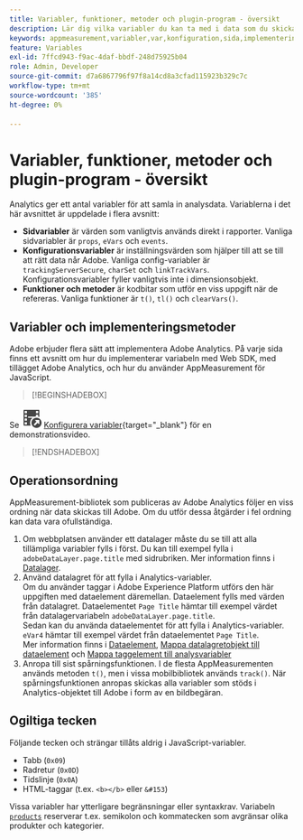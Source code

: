 ```yaml
---
title: Variabler, funktioner, metoder och plugin-program - översikt
description: Lär dig vilka variabler du kan ta med i data som du skickar till Adobe för att förbättra rapporteringen.
keywords: appmeasurement,variabler,var,konfiguration,sida,implementering
feature: Variables
exl-id: 7ffcd943-f9ac-4daf-bbdf-248d75925b04
role: Admin, Developer
source-git-commit: d7a6867796f97f8a14cd8a3cfad115923b329c7c
workflow-type: tm+mt
source-wordcount: '385'
ht-degree: 0%

---
```


# Variabler, funktioner, metoder och plugin-program - översikt

Analytics ger ett antal variabler för att samla in analysdata. Variablerna i det här avsnittet är uppdelade i flera avsnitt:

* **Sidvariabler** är värden som vanligtvis används direkt i rapporter. Vanliga sidvariabler är `props`, `eVars` och `events`.
* **Konfigurationsvariabler** är inställningsvärden som hjälper till att se till att rätt data når Adobe. Vanliga config-variabler är `trackingServerSecure`, `charSet` och `linkTrackVars`. Konfigurationsvariabler fyller vanligtvis inte i dimensionsobjekt.
* **Funktioner och metoder** är kodbitar som utför en viss uppgift när de refereras. Vanliga funktioner är `t()`, `tl()` och `clearVars()`.

## Variabler och implementeringsmetoder

Adobe erbjuder flera sätt att implementera Adobe Analytics. På varje sida finns ett avsnitt om hur du implementerar variabeln med Web SDK, med tillägget Adobe Analytics, och hur du använder AppMeasurement för JavaScript.


>[!BEGINSHADEBOX]

Se ![VideoCheckedOut](/help/assets/icons/VideoCheckedOut.svg) [Konfigurera variabler](https://video.tv.adobe.com/v/28755?quality=12&learn=on){target="_blank"} för en demonstrationsvideo.

>[!ENDSHADEBOX]


## Operationsordning

AppMeasurement-bibliotek som publiceras av Adobe Analytics följer en viss ordning när data skickas till Adobe. Om du utför dessa åtgärder i fel ordning kan data vara ofullständiga.

1. Om webbplatsen använder ett datalager måste du se till att alla tillämpliga variabler fylls i först. Du kan till exempel fylla i `adobeDataLayer.page.title` med sidrubriken. Mer information finns i [Datalager](../prepare/data-layer.md).
2. Använd datalagret för att fylla i Analytics-variabler. <br/>Om du använder taggar i Adobe Experience Platform utförs den här uppgiften med dataelement däremellan. Dataelement fylls med värden från datalagret. Dataelementet `Page Title` hämtar till exempel värdet från datalagervariabeln `adobeDataLayer.page.title`. <br/>Sedan kan du använda dataelementet för att fylla i Analytics-variabler. `eVar4` hämtar till exempel värdet från dataelementet `Page Title`. <br/>Mer information finns i [Dataelement](https://experienceleague.adobe.com/docs/experience-platform/tags/ui/data-elements.html?lang=sv-SE), [Mappa datalagretobjekt till dataelement](../launch/layer-to-elements.md) och [Mappa taggelement till analysvariabler](../launch/elements-to-variable.md)
3. Anropa till sist spårningsfunktionen. I de flesta AppMeasurementen används metoden `t()`, men i vissa mobilbibliotek används `track()`. När spårningsfunktionen anropas skickas alla variabler som stöds i Analytics-objektet till Adobe i form av en bildbegäran.

## Ogiltiga tecken

Följande tecken och strängar tillåts aldrig i JavaScript-variabler.

* Tabb (`0x09`)
* Radretur (`0x0D`)
* Tidslinje (`0x0A`)
* HTML-taggar (t.ex. `<b></b>` eller `&#153`)

Vissa variabler har ytterligare begränsningar eller syntaxkrav. Variabeln [`products`](page-vars/products.md) reserverar t.ex. semikolon och kommatecken som avgränsar olika produkter och kategorier.
